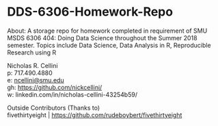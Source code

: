 # DDS-6306-Homework-Repo
About: A storage repo for homework completed in requirement of SMU MSDS 6306 404: Doing Data Science throughout the Summer 2018 semester. Topics include Data Science, Data Analysis in R, Reproducible Research using R

Nicholas R. Cellini  
p:  717.490.4880  
e:  ncellini@smu.edu  
gh: https://github.com/nickcellini/  
w:  linkedin.com/in/nicholas-cellini-43254b59/

Outside Contributors (Thanks to)  
fivethirtyeight | https://github.com/rudeboybert/fivethirtyeight  
